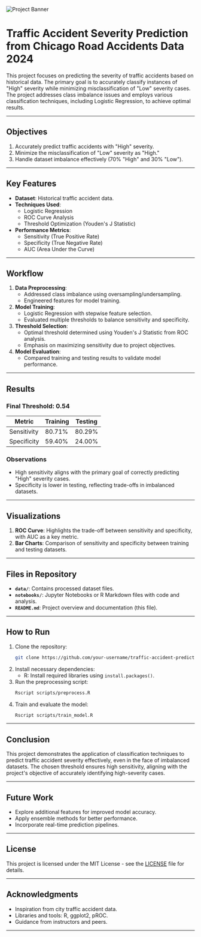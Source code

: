 ![Project Banner](Chicago-Road-Accidents-Analysis/assets/accident.png)

# Traffic Accident Severity Prediction from Chicago Road Accidents Data 2024

This project focuses on predicting the severity of traffic accidents based on historical data. The primary goal is to accurately classify instances of "High" severity while minimizing misclassification of "Low" severity cases. The project addresses class imbalance issues and employs various classification techniques, including Logistic Regression, to achieve optimal results.

---

## Objectives

1. Accurately predict traffic accidents with "High" severity.
2. Minimize the misclassification of "Low" severity as "High."
3. Handle dataset imbalance effectively (70% "High" and 30% "Low").

---

## Key Features

- **Dataset**: Historical traffic accident data.
- **Techniques Used**:
  - Logistic Regression
  - ROC Curve Analysis
  - Threshold Optimization (Youden's J Statistic)
- **Performance Metrics**:
  - Sensitivity (True Positive Rate)
  - Specificity (True Negative Rate)
  - AUC (Area Under the Curve)

---

## Workflow

1. **Data Preprocessing**:
   - Addressed class imbalance using oversampling/undersampling.
   - Engineered features for model training.
2. **Model Training**:
   - Logistic Regression with stepwise feature selection.
   - Evaluated multiple thresholds to balance sensitivity and specificity.
3. **Threshold Selection**:
   - Optimal threshold determined using Youden's J Statistic from ROC analysis.
   - Emphasis on maximizing sensitivity due to project objectives.
4. **Model Evaluation**:
   - Compared training and testing results to validate model performance.

---

## Results

### Final Threshold: **0.54**

| Metric      | Training | Testing |
| ----------- | -------- | ------- |
| Sensitivity | 80.71%   | 80.29%  |
| Specificity | 59.40%   | 24.00%  |

### Observations

- High sensitivity aligns with the primary goal of correctly predicting "High" severity cases.
- Specificity is lower in testing, reflecting trade-offs in imbalanced datasets.

---

## Visualizations

1. **ROC Curve**: Highlights the trade-off between sensitivity and specificity, with AUC as a key metric.
2. **Bar Charts**: Comparison of sensitivity and specificity between training and testing datasets.

---

## Files in Repository

- **`data/`**: Contains processed dataset files.
- **`notebooks/`**: Jupyter Notebooks or R Markdown files with code and analysis.
- **`README.md`**: Project overview and documentation (this file).

---

## How to Run

1. Clone the repository:
   ```bash
   git clone https://github.com/your-username/traffic-accident-prediction.git
   ```
2. Install necessary dependencies:
   - R: Install required libraries using `install.packages()`.
3. Run the preprocessing script:
   ```bash
   Rscript scripts/preprocess.R
   ```
4. Train and evaluate the model:
   ```bash
   Rscript scripts/train_model.R
   ```

---

## Conclusion

This project demonstrates the application of classification techniques to predict traffic accident severity effectively, even in the face of imbalanced datasets. The chosen threshold ensures high sensitivity, aligning with the project's objective of accurately identifying high-severity cases.

---

## Future Work

- Explore additional features for improved model accuracy.
- Apply ensemble methods for better performance.
- Incorporate real-time prediction pipelines.

---

## License

This project is licensed under the MIT License - see the [LICENSE](LICENSE) file for details.

---

## Acknowledgments

- Inspiration from city traffic accident data.
- Libraries and tools: R, ggplot2, pROC.
- Guidance from instructors and peers.

---

